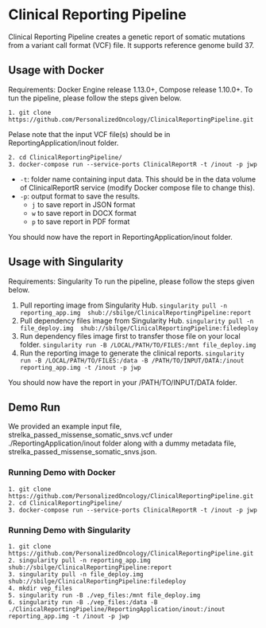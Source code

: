 # Clinical Reporting Pipeline

Clinical Reporting Pipeline creates a genetic report of somatic mutations from a variant call format (VCF) file. It supports reference genome build 37. 


## Usage with Docker

Requirements: Docker Engine release 1.13.0+, Compose release 1.10.0+. 
To tun the pipeline, please follow the steps given below. 

```
1. git clone https://github.com/PersonalizedOncology/ClinicalReportingPipeline.git
```
Pelase note that the input VCF file(s) should be in ReportingApplication/inout folder.

```
2. cd ClinicalReportingPipeline/
3. docker-compose run --service-ports ClinicalReportR -t /inout -p jwp

```
* `-t`: folder name containing input data. This should be in the data volume of ClinicalReportR service (modify Docker compose file to change this).
* `-p`: output format to save the results.
	* `j` to save report in JSON format
	* `w` to save report in DOCX format
	* `p` to save report in PDF format

You should now have the report in ReportingApplication/inout folder.


## Usage with Singularity

Requirements: Singularity
To run the pipeline, please follow the steps given below. 

1. Pull reporting image from Singularity Hub.
 `singularity pull -n reporting_app.img  shub://sbilge/ClinicalReportingPipeline:report` 
2. Pull dependency files image from Singularity Hub. 
`singularity pull -n file_deploy.img  shub://sbilge/ClinicalReportingPipeline:filedeploy`
3. Run dependency files image first to transfer those file on your local folder. 
 `singularity run -B /LOCAL/PATH/TO/FILES:/mnt file_deploy.img`
4. Run the reporting image to generate the clinical reports. 
`singularity run -B /LOCAL/PATH/TO/FILES:/data -B /PATH/TO/INPUT/DATA:/inout reporting_app.img -t /inout -p jwp`

You should now have the report in your /PATH/TO/INPUT/DATA folder.

## Demo Run
We provided an example input file, strelka\_passed\_missense\_somatic\_snvs.vcf under ./ReportingApplication/inout folder along with a dummy metadata file, strelka\_passed\_missense\_somatic\_snvs.json.  
### Running Demo with Docker

```
1. git clone https://github.com/PersonalizedOncology/ClinicalReportingPipeline.git
2. cd ClinicalReportingPipeline/
3. docker-compose run --service-ports ClinicalReportR -t /inout -p jwp

```
### Running Demo with Singularity
```
1. git clone https://github.com/PersonalizedOncology/ClinicalReportingPipeline.git
2. singularity pull -n reporting_app.img  shub://sbilge/ClinicalReportingPipeline:report
3. singularity pull -n file_deploy.img  shub://sbilge/ClinicalReportingPipeline:filedeploy
4. mkdir vep_files
5. singularity run -B ./vep_files:/mnt file_deploy.img
6. singularity run -B ./vep_files:/data -B ./ClinicalReportingPipeline/ReportingApplication/inout:/inout reporting_app.img -t /inout -p jwp

```
